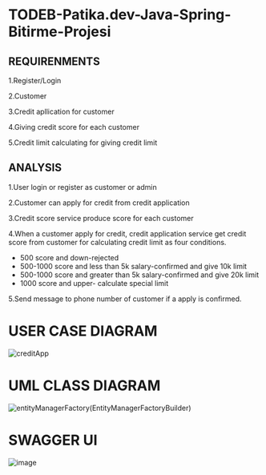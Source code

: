 # TODEB-Patika.dev-Java-Spring-Bitirme-Projesi

## REQUIRENMENTS

1.Register/Login

2.Customer

3.Credit apllication for customer

4.Giving credit score for each customer

5.Credit limit calculating for giving credit limit


## ANALYSIS

1.User login or register as customer or admin

2.Customer can apply for credit from credit application 

3.Credit score service produce score for each customer

4.When a customer apply for credit, credit application service get credit score from customer for calculating credit limit as four conditions.

- 500 score and down-rejected
- 500-1000 score and less than 5k salary-confirmed and give 10k limit
- 500-1000 score and greater than 5k salary-confirmed and give 20k limit
- 1000 score and upper- calculate special limit

5.Send message to phone number of customer if a apply is confirmed.


# USER CASE DIAGRAM


![creditApp](https://user-images.githubusercontent.com/82233346/184532300-0522f807-8fcd-4f1a-956d-372d18ba9a76.png)


# UML CLASS DIAGRAM


![entityManagerFactory(EntityManagerFactoryBuilder)](https://user-images.githubusercontent.com/82233346/184551807-f9f3dbde-532f-406c-8200-1b7bc6081d37.png)


# SWAGGER UI

![image](https://user-images.githubusercontent.com/82233346/184567496-7110d540-1ae8-4273-b458-32412de6b447.png)


